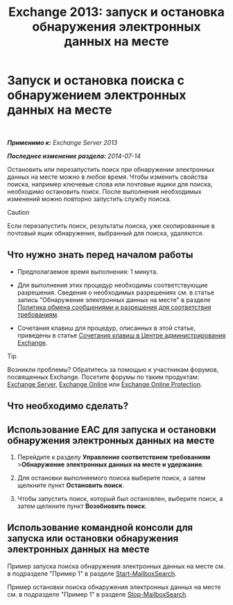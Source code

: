 ﻿---
title: 'Exchange 2013: запуск и остановка обнаружения электронных данных на месте'
TOCTitle: Запуск и остановка поиска с обнаружением электронных данных на месте
ms:assetid: 0d546763-4bf5-4523-91f4-d181b7ee4ac2
ms:mtpsurl: https://technet.microsoft.com/ru-ru/library/Dd335090(v=EXCHG.150)
ms:contentKeyID: 50487467
ms.date: 04/30/2018
mtps_version: v=EXCHG.150
ms.translationtype: HT
---

# Запуск и остановка поиска с обнаружением электронных данных на месте

 

_**Применимо к:** Exchange Server 2013_

_**Последнее изменение раздела:** 2014-07-14_

Остановить или перезапустить поиск при обнаружении электронных данных на месте можно в любое время. Чтобы изменить свойства поиска, например ключевые слова или почтовые ящики для поиска, необходимо остановить поиск. После выполнения необходимых изменений можно повторно запустить службу поиска.

> [!CAUTION]  
> Если перезапустить поиск, результаты поиска, уже скопированные в почтовый ящик обнаружения, выбранный для поиска, удаляются.


## Что нужно знать перед началом работы

  - Предполагаемое время выполнения: 1 минута.

  - Для выполнения этих процедур необходимы соответствующие разрешения. Сведения о необходимых разрешениях см. в статье запись "Обнаружение электронных данных на месте" в разделе [Политика обмена сообщениями и разрешения для соответствия требованиям](messaging-policy-and-compliance-permissions-exchange-2013-help.md).

  - Сочетания клавиш для процедур, описанных в этой статье, приведены в статье [Сочетания клавиш в Центре администрирования Exchange](keyboard-shortcuts-in-the-exchange-admin-center-exchange-online-protection-help.md).

> [!TIP]  
> Возникли проблемы? Обратитесь за помощью к участникам форумов, посвященных Exchange. Посетите форумы по таким продуктам: <a href="https://go.microsoft.com/fwlink/p/?linkid=60612">Exchange Server</a>, <a href="https://go.microsoft.com/fwlink/p/?linkid=267542">Exchange Online</a> или <a href="https://go.microsoft.com/fwlink/p/?linkid=285351">Exchange Online Protection</a>.


## Что необходимо сделать?

## Использование EAC для запуска и остановки обнаружения электронных данных на месте

1.  Перейдите к разделу **Управление соответствием требованиям** \>**Обнаружение электронных данных на месте и удержание**.

2.  Для остановки выполняемого поиска выберите поиск, а затем щелкните пункт **Остановить поиск**.

3.  Чтобы запустить поиск, который был остановлен, выберите поиск, а затем щелкните пункт **Возобновить поиск**.

## Использование командной консоли для запуска или остановки обнаружения электронных данных на месте

Пример запуска поиска обнаружения электронных данных на месте см. в подразделе "Пример 1" в разделе [Start-MailboxSearch](https://technet.microsoft.com/ru-ru/library/dd351245\(v=exchg.150\)).

Пример остановки поиска обнаружения электронных данных на месте см. в подразделе "Пример 1" в разделе [Stop-MailboxSearch](https://technet.microsoft.com/ru-ru/library/dd351075\(v=exchg.150\)).

